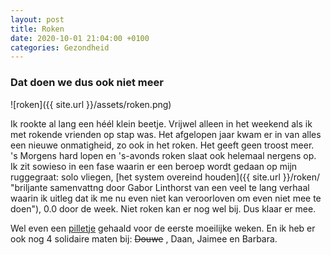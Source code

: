 ```yaml
---
layout: post
title: Roken
date: 2020-10-01 21:04:00 +0100
categories: Gezondheid
---
```


### Dat doen we dus ook niet meer

![roken]({{ site.url }}/assets/roken.png)  

Ik rookte al lang een héél klein beetje. Vrijwel alleen in het weekend als ik met rokende vrienden op stap was. Het afgelopen jaar kwam er in van alles een nieuwe onmatigheid, zo ook in het roken. Het geeft geen troost meer.  
's Morgens hard lopen en 's-avonds roken slaat ook helemaal nergens op. Ik zit sowieso in een fase waarin er een beroep wordt gedaan op mijn ruggegraat: solo vliegen, [het system overeind houden]({{ site.url }}/roken/ "briljante samenvattng door Gabor Linthorst van een veel te lang verhaal waarin ik uitleg dat ik me nu even niet kan veroorloven om even niet mee te doen"), 0.0 door de week. Niet roken kan er nog wel bij. Dus klaar er mee.

Wel even een [pilletje](https://www.farmacotherapeutischkompas.nl/bladeren/preparaatteksten/v/varenicline "Drugs !") gehaald voor de eerste moeilijke weken. En ik heb er ook nog 4 solidaire maten bij: ~~Douwe~~ , Daan, Jaimee en Barbara.

<script>
/*
Count up from any date script-
By JavaScript Kit (www.javascriptkit.com)
Over 200+ free scripts here!
*/

var montharray=new Array("Jan","Feb","Mar","Apr","May","Jun","Jul","Aug","Sep","Oct","Nov","Dec")

function countup(yr,m,d){
var today=new Date()
var todayy=today.getYear()
if (todayy < 1000)
todayy+=1900
var todaym=today.getMonth()
var todayd=today.getDate()
var todaystring=montharray[todaym]+" "+todayd+", "+todayy
var paststring=montharray[m-1]+" "+d+", "+yr
var difference=(Math.round((Date.parse(todaystring)-Date.parse(paststring))/(24*60*60*1000))*1)
difference+=" dagen"
document.write("En dat gaat nu "+difference+" goed !")
}
//enter the count up date using the format year/month/day
countup(2020,10,01)
</script>
